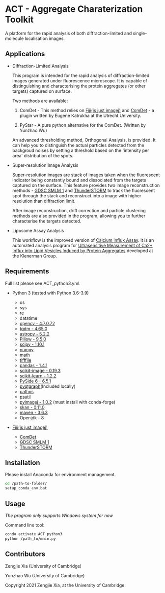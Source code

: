 ACT - Aggregate Charaterization Toolkit
======================================

A platform for the rapid analysis of both diffraction-limited and single-molecule localisation images.


Applications
------------
- Diffraction-Limited Analysis
	
	This program is intended for the rapid analysis of diffraction-limited images generated under fluorescence microscope. It is capable of distinguishing and characterising the protein aggregates (or other targets) captured on surface. 
	
	Two methods are available:
		
	1. ComDet - This method relies on [Fiji(is just imagej)](https://imagej.net/Fiji) and [ComDet](https://github.com/ekatrukha/ComDet) - a plugin written by Eugene Katrukha at the Utrecht University.
		
	2. PyStar - A pure python alternative for the ComDet. (Written by Yunzhao Wu)
	
	An advanced thresholding method, Orthogonal Analysis, is provided. It can help you to distinguish the actual particles detected from the backgroud noises by setting a threshold based on the 'intensity per area' distribution of the spots.
	

- Super-resolution Image Analysis
	
	Super-resolution images are stack of images taken when the fluorescent indicator being constantly bound and dissociated from the targets captured on the surface. This feature provides two image reconstruction methods - [GDSC SMLM 1](https://gdsc-smlm.readthedocs.io/en/latest/) and [ThunderSTORM](https://zitmen.github.io/thunderstorm/) to track the fluorescent spot through the stack and reconstruct into a image with higher resolution than diffraction limit.

	After image reconstruction, drift correction and particle clustering methods are also provided in the program, allowing you to further characterise the targets detected.


- Liposome Assay Analysis

	This workflow is the improved version of [Calcium Influx Assay](https://github.com/zengjiexia/CalciumInfluxAssay). It is an automated analysis program for [Ultrasensitive Measurement of Ca2+ Influx into Lipid Vesicles Induced by Protein Aggregates](https://doi.org/10.1002/anie.201700966) developed at the Klenerman Group. 



Requirements
------------

Full list please see ACT_python3.yml.

- Python 3 (tested with Python 3.6-3.9)
	- os
	- sys
	- re
	- datatime
	- [opencv - 4.7.0.72](https://pypi.org/project/opencv-contrib-python/)
	- [tqdm - 4.65.0](https://anaconda.org/conda-forge/tqdm)
	- [astropy - 5.2.2](https://www.astropy.org/)
	- [Pillow - 9.5.0](https://anaconda.org/conda-forge/pillow)
	- [scipy - 1.10.1](https://www.scipy.org/)
	- [numpy](https://numpy.org/)
	- [math](https://docs.python.org/3/library/math.html)
	- [tifffile](https://anaconda.org/conda-forge/tifffile)
	- [pandas - 1.4.1](https://pandas.pydata.org/)
	- [scikit-image - 0.19.3](https://scikit-image.org/)
	- [scikit-learn - 1.2.2](https://scikit-learn.org/)
	- [PySide 6 - 6.5.1](https://anaconda.org/conda-forge/pyside6)
	- [pyqtgraph](https://github.com/pyqtgraph/pyqtgraph)(Included locally)
	- [pathos](https://anaconda.org/conda-forge/pathos)
	- [psutil](https://anaconda.org/conda-forge/psutil)
    - [pyimagej - 1.0.2](https://github.com/imagej/pyimagej) (must install with conda-forge)
    - [skan - 0.11.0](https://github.com/jni/skan)
    - [maven - 3.6.3](https://anaconda.org/conda-forge/maven)
    - Openjdk - 8

- [Fiji(is just imagej)](https://imagej.net/Fiji) 
	- [ComDet](https://github.com/ekatrukha/ComDet)
	- [GDSC SMLM 1](https://gdsc-smlm.readthedocs.io/en/latest/)
	- [ThunderSTORM](https://zitmen.github.io/thunderstorm/)


Installation
------------
Please install Anaconda for environment management.
```sh
cd /path-to-folder/
setup_conda_env.bat
```


Usage
-----
*The program only supports Windows system for now*

Command line tool:
```sh
conda activate ACT_python3
python /path_to/main.py
```


Contributors
------------
Zengjie Xia (University of Cambridge)

Yunzhao Wu (University of Cambridge)


Copyright 2021 Zengjie Xia, at the University of Cambridge.
